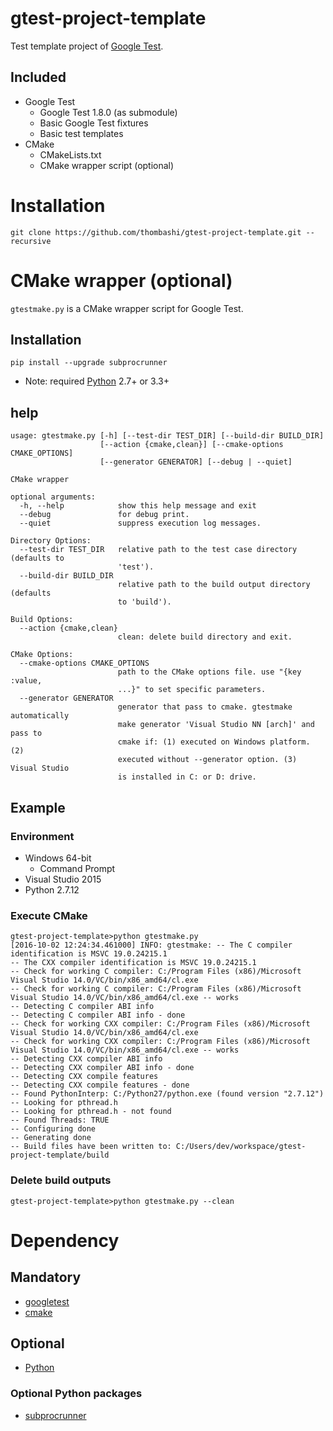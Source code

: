 # gtest-project-template
Test template project of [Google Test](https://github.com/google/googletest).

## Included
- Google Test
    - Google Test 1.8.0 (as submodule)
    - Basic Google Test fixtures
    - Basic test templates
- CMake
    - CMakeLists.txt
    - CMake wrapper script (optional)


# Installation
```
git clone https://github.com/thombashi/gtest-project-template.git --recursive
```


# CMake wrapper (optional)
`gtestmake.py` is a CMake wrapper script for Google Test.

## Installation
```
pip install --upgrade subprocrunner
```

- Note: required [Python](https://www.python.org/) 2.7+ or 3.3+


## help
```
usage: gtestmake.py [-h] [--test-dir TEST_DIR] [--build-dir BUILD_DIR]
                    [--action {cmake,clean}] [--cmake-options CMAKE_OPTIONS]
                    [--generator GENERATOR] [--debug | --quiet]

CMake wrapper

optional arguments:
  -h, --help            show this help message and exit
  --debug               for debug print.
  --quiet               suppress execution log messages.

Directory Options:
  --test-dir TEST_DIR   relative path to the test case directory (defaults to
                        'test').
  --build-dir BUILD_DIR
                        relative path to the build output directory (defaults
                        to 'build').

Build Options:
  --action {cmake,clean}
                        clean: delete build directory and exit.

CMake Options:
  --cmake-options CMAKE_OPTIONS
                        path to the CMake options file. use "{key :value,
                        ...}" to set specific parameters.
  --generator GENERATOR
                        generator that pass to cmake. gtestmake automatically
                        make generator 'Visual Studio NN [arch]' and pass to
                        cmake if: (1) executed on Windows platform. (2)
                        executed without --generator option. (3) Visual Studio
                        is installed in C: or D: drive.
```

## Example
### Environment
- Windows 64-bit
    - Command Prompt
- Visual Studio 2015
- Python 2.7.12

### Execute CMake
```
gtest-project-template>python gtestmake.py
[2016-10-02 12:24:34.461000] INFO: gtestmake: -- The C compiler identification is MSVC 19.0.24215.1
-- The CXX compiler identification is MSVC 19.0.24215.1
-- Check for working C compiler: C:/Program Files (x86)/Microsoft Visual Studio 14.0/VC/bin/x86_amd64/cl.exe
-- Check for working C compiler: C:/Program Files (x86)/Microsoft Visual Studio 14.0/VC/bin/x86_amd64/cl.exe -- works
-- Detecting C compiler ABI info
-- Detecting C compiler ABI info - done
-- Check for working CXX compiler: C:/Program Files (x86)/Microsoft Visual Studio 14.0/VC/bin/x86_amd64/cl.exe
-- Check for working CXX compiler: C:/Program Files (x86)/Microsoft Visual Studio 14.0/VC/bin/x86_amd64/cl.exe -- works
-- Detecting CXX compiler ABI info
-- Detecting CXX compiler ABI info - done
-- Detecting CXX compile features
-- Detecting CXX compile features - done
-- Found PythonInterp: C:/Python27/python.exe (found version "2.7.12")
-- Looking for pthread.h
-- Looking for pthread.h - not found
-- Found Threads: TRUE
-- Configuring done
-- Generating done
-- Build files have been written to: C:/Users/dev/workspace/gtest-project-template/build
```

### Delete build outputs
```
gtest-project-template>python gtestmake.py --clean
```


# Dependency
## Mandatory
- [googletest](https://github.com/google/googletest.git)
- [cmake](https://cmake.org/download/)

## Optional
- [Python](https://www.python.org/)

### Optional Python packages
- [subprocrunner](https://github.com/thombashi/subprocrunner)
